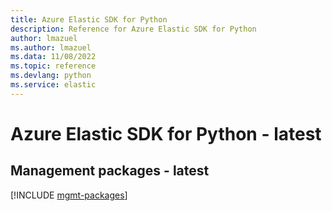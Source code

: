 ```yaml
---
title: Azure Elastic SDK for Python
description: Reference for Azure Elastic SDK for Python
author: lmazuel
ms.author: lmazuel
ms.data: 11/08/2022
ms.topic: reference
ms.devlang: python
ms.service: elastic
---
```

# Azure Elastic SDK for Python - latest

## Management packages - latest
[!INCLUDE [mgmt-packages](elastic-mgmt-index.md)]
